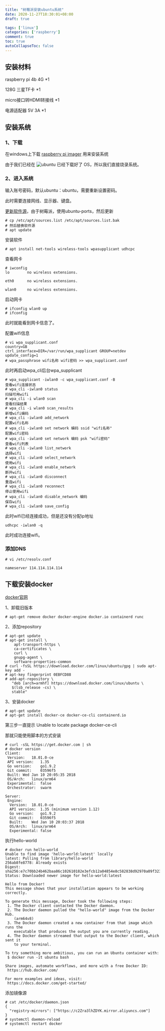 ```yaml
---
title: "树莓派安装ubuntu系统"
date: 2020-11-27T18:30:01+08:00
draft: true

tags: ['linux']
categories: ['raspberry']
comment: true
toc: true
autoCollapseToc: false
---
```


## 安装材料

raspberry pi 4b 4G *1

128G 三星TF卡 *1

micro接口转HDMI转接线 *1

电源适配器 5V 3A *1

## 安装系统

### 1、下载

在windows上下载 [raspberry pi imager](https://downloads.raspberrypi.org/imager/imager_1.4.exe) 用来安装系统

由于我们已经在 ![ubuntu](https://raw.githubusercontent.com/betterfor/cloudImage/master/images/2020-11-27/ubuntu_image.png) 已经下载好了 OS，所以我们直接烧录系统。

### 2、进入系统

输入账号密码，默认ubuntu：ubuntu，需要重新设置密码。

此时需要连接网线、显示器、键盘。

[更新软件源](https://mirrors.tuna.tsinghua.edu.cn/help/ubuntu-ports/)，由于树莓派，使用ubuntu-ports，然后更新

```
# cp /etc/apt/sources.list /etc/apt/sources.list.bak
# 然后替换软件源
# apt update
```

安装软件

```
# apt install net-tools wireless-tools wpasupplicant udhcpc
```

查看网卡

```
# iwconfig
lo        no wireless extensions.

eth0      no wireless extensions.

wlan0     no wireless extensions.
```

启动网卡

```
# ifconfig wlan0 up
# ifconfig
```

此时就能看到网卡信息了。

配置wifi信息

```
# vi wpa_supplicant.conf
country=GB
ctrl_interface=DIR=/var/run/wpa_supplicant GROUP=netdev
update_config=1
# wpa_passphrase wifi名称 wifi密码 >> wpa_supplicant.conf
```

此时再启动wpa_cli后台wpa_supplicant

```
# wpa_supplicant -iwlan0 -c wpa_supplicant.conf -B
查看wifi连接状态
# wpa_cli -iwlan0 status 
扫描可用wifi
# wpa_cli -i wlan0 scan
查看扫描结果
# wpa_cli -i wlan0 scan_results
新增wifi编码
# wpa_cli -iwlan0 add_network
配置wifi名称
# wpa_cli -iwlan0 set network 编码 ssid "wifi名称"
配置wifi密码
# wpa_cli -iwlan0 set network 编码 psk "wifi密码"
查看wifi列表
# wpa_cli -iwlan0 list_network
选择wifi
# wpa_cli -iwlan0 select_network
使用wifi
# wpa_cli -iwlan0 enable_network
断开wifi
# wpa_cli -iwlan0 disconnect
重连wifi
# wpa_cli -iwlan0 reconnect
停止使用wifi
# wpa_cli -iwlan0 disable_network 编码
保存wifi
# wpa_cli -iwlan0 save_config
```

此时wifi已经连接成功，但是还没有分配ip地址

```
udhcpc -iwlan0 -q
```

此时成功连接wifi。

### 添加DNS

```
# vi /etc/resolv.conf

nameserver 114.114.114.114
```

## 下载安装docker

[docker官网](https://docs.docker.com/engine/install/ubuntu/)

1、卸载旧版本

```
# apt-get remove docker docker-engine docker.io containerd runc
```

2、添加repository

```
# apt-get update
# apt-get install \
    apt-transport-https \
    ca-certificates \
    curl \
    gnupg-agent \
    software-properties-common
# curl -fsSL https://download.docker.com/linux/ubuntu/gpg | sudo apt-key add -
# apt-key fingerprint 0EBFCD88
# add-apt-repository \
   "deb [arch=armhf] https://download.docker.com/linux/ubuntu \
   $(lsb_release -cs) \
   stable"
```

3、安装docker

```
# apt-get update
# apt-get install docker-ce docker-ce-cli containerd.io
```

第三步一直提示 Unable to locate package docker-ce-cli

那就只能使用脚本的方式安装

```
# curl -sSL https://get.docker.com | sh
# docker version
Client:
 Version:	18.01.0-ce
 API version:	1.35
 Go version:	go1.9.2
 Git commit:	03596f5
 Built:	Wed Jan 10 20:05:35 2018
 OS/Arch:	linux/arm64
 Experimental:	false
 Orchestrator:	swarm

Server:
 Engine:
  Version:	18.01.0-ce
  API version:	1.35 (minimum version 1.12)
  Go version:	go1.9.2
  Git commit:	03596f5
  Built:	Wed Jan 10 20:03:37 2018
  OS/Arch:	linux/arm64
  Experimental:	false
```

执行hello-world

```
# docker run hello-world
Unable to find image 'hello-world:latest' locally
latest: Pulling from library/hello-world
256ab8fe8778: Already exists 
Digest: sha256:e7c70bb24b462baa86c102610182e3efcb12a04854e8c582838d92970a09f323
Status: Downloaded newer image for hello-world:latest

Hello from Docker!
This message shows that your installation appears to be working correctly.

To generate this message, Docker took the following steps:
 1. The Docker client contacted the Docker daemon.
 2. The Docker daemon pulled the "hello-world" image from the Docker Hub.
    (arm64v8)
 3. The Docker daemon created a new container from that image which runs the
    executable that produces the output you are currently reading.
 4. The Docker daemon streamed that output to the Docker client, which sent it
    to your terminal.

To try something more ambitious, you can run an Ubuntu container with:
 $ docker run -it ubuntu bash

Share images, automate workflows, and more with a free Docker ID:
 https://hub.docker.com/

For more examples and ideas, visit:
 https://docs.docker.com/get-started/
```

添加镜像源

```
# cat /etc/docker/daemon.json 
{
  "registry-mirrors": ["https://c2Zra3lhZDYK.mirror.aliyuncs.com"]
}
# systemctl daemon-reload
# systemctl restart docker
```


